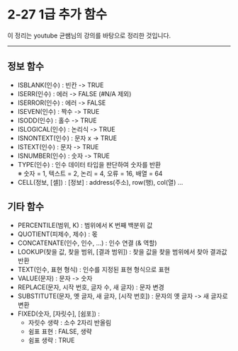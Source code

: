 # 2-27 1급 추가 함수

이 정리는 youtube 균쌤님의 강의를 바탕으로 정리한 것입니다.
___

## 정보 함수
- ISBLANK(인수) : 빈칸 -> TRUE
- ISERR(인수) : 에러 -> FALSE (#N/A 제외)
- ISERROR(인수) : 에러 -> FALSE
- ISEVEN(인수) : 짝수 -> TRUE
- ISODD(인수) : 홀수 -> TRUE
- ISLOGICAL(인수) : 논리식 -> TRUE
- ISNONTEXT(인수) : 문자 x -> TRUE
- ISTEXT(인수) : 문자 -> TRUE
- ISNUMBER(인수) : 숫자 -> TRUE
- TYPE(인수) : 인수 데이터 타입을 판단하여 숫자를 반환  
&#8251; 숫자 = 1, 텍스트 = 2, 논리 = 4, 오류 = 16, 배열 = 64
- CELL(정보, [셀]) : [정보] : address(주소), row(행), col(열) ...

## 기타 함수
- PERCENTILE(범위, K) : 범위에서 K 번째 백분위 값
- QUOTIENT(피제수, 제수) : 몫
- CONCATENATE(인수, 인수, ...) : 인수 연결 (\& 역할)
- LOOKUP(찾을 값, 찾을 범위, [결과 범위]) : 찾을 값을 찾을 범위에서 찾아 결과값 반환
- TEXT(인수, 표현 형식) : 인수를 지정된 표현 형식으로 표현
- VALUE(문자) : 문자 -> 숫자
- REPLACE(문자, 시작 번호, 글자 수, 새 글자) : 문자 변경
- SUBSTITUTE(문자, 옛 글자, 새 글자, [시작 번호]) : 문자의 옛 글자 -> 새 글자로 변환
- FIXED(숫자, [자릿수], [쉼포]) :
    - 자릿수 생략 : 소수 2자리 반올림
    - 쉼표 표현 : FALSE, 생략
    - 쉼표 생략 : TRUE